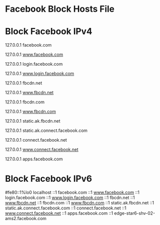 # Facebook Block Hosts File

# Block Facebook IPv4
127.0.0.1   facebook.com

127.0.0.1   www.facebook.com

127.0.0.1   login.facebook.com

127.0.0.1   www.login.facebook.com

127.0.0.1   fbcdn.net

127.0.0.1   www.fbcdn.net

127.0.0.1   fbcdn.com

127.0.0.1   www.fbcdn.com

127.0.0.1   static.ak.fbcdn.net

127.0.0.1   static.ak.connect.facebook.com

127.0.0.1   connect.facebook.net

127.0.0.1   www.connect.facebook.net

127.0.0.1   apps.facebook.com


# Block Facebook IPv6
#fe80::1%lo0     localhost
::1     facebook.com
::1     www.facebook.com
::1     login.facebook.com
::1     www.login.facebook.com
::1     fbcdn.net
::1     www.fbcdn.net
::1     fbcdn.com
::1     www.fbcdn.com
::1     static.ak.fbcdn.net
::1     static.ak.connect.facebook.com
::1     connect.facebook.net
::1     www.connect.facebook.net
::1     apps.facebook.com
::1     edge-star6-shv-02-ams2.facebook.com
